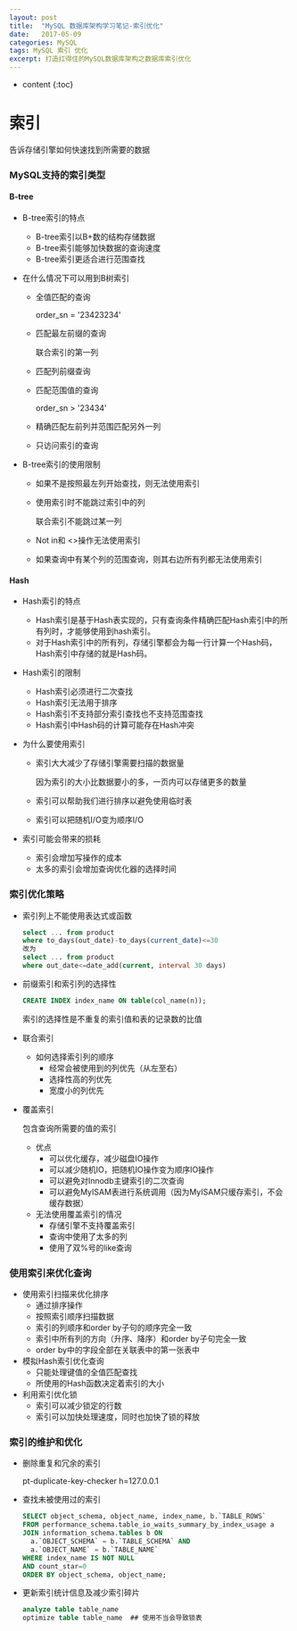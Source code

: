 ```yaml
---
layout: post
title:  "MySQL 数据库架构学习笔记-索引优化"
date:   2017-05-09
categories: MySQL
tags: MySQL 索引 优化
excerpt: 打造扛得住的MySQL数据库架构之数据库索引优化
---
```


* content
{:toc}


# 索引

告诉存储引擎如何快速找到所需要的数据



### MySQL支持的索引类型

#### B-tree
* B-tree索引的特点

  * B-tree索引以B+数的结构存储数据
  * B-tree索引能够加快数据的查询速度
  * B-tree索引更适合进行范围查找

* 在什么情况下可以用到B树索引

  * 全值匹配的查询

    order_sn = '23423234'

  * 匹配最左前缀的查询

    联合索引的第一列

  * 匹配列前缀查询

  * 匹配范围值的查询

    order_sn > '23434'

  * 精确匹配左前列并范围匹配另外一列

  * 只访问索引的查询

* B-tree索引的使用限制

  * 如果不是按照最左列开始查找，则无法使用索引

  * 使用索引时不能跳过索引中的列

    联合索引不能跳过某一列

  * Not in和 <>操作无法使用索引

  * 如果查询中有某个列的范围查询，则其右边所有列都无法使用索引

#### Hash

* Hash索引的特点

  * Hash索引是基于Hash表实现的，只有查询条件精确匹配Hash索引中的所有列时，才能够使用到hash索引。
  * 对于Hash索引中的所有列，存储引擎都会为每一行计算一个Hash码，Hash索引中存储的就是Hash码。

* Hash索引的限制

  * Hash索引必须进行二次查找
  * Hash索引无法用于排序
  * Hash索引不支持部分索引查找也不支持范围查找
  * Hash索引中Hash码的计算可能存在Hash冲突

* 为什么要使用索引

  * 索引大大减少了存储引擎需要扫描的数据量

    因为索引的大小比数据要小的多，一页内可以存储更多的数量

  * 索引可以帮助我们进行排序以避免使用临时表

  * 索引可以把随机I/O变为顺序I/O

* 索引可能会带来的损耗

  * 索引会增加写操作的成本
  * 太多的索引会增加查询优化器的选择时间



### 索引优化策略

* 索引列上不能使用表达式或函数

  ```sql
  select ... from product
  where to_days(out_date)-to_days(current_date)<=30
  改为
  select ... from product
  where out_date<=date_add(current, interval 30 days)
  ```

* 前缀索引和索引列的选择性

  ```sql
  CREATE INDEX index_name ON table(col_name(n));
  ```

  索引的选择性是不重复的索引值和表的记录数的比值

* 联合索引

  * 如何选择索引列的顺序
    * 经常会被使用到的列优先（从左至右）
    * 选择性高的列优先
    * 宽度小的列优先

* 覆盖索引

  包含查询所需要的值的索引

  * 优点
    * 可以优化缓存，减少磁盘IO操作
    * 可以减少随机IO，把随机IO操作变为顺序IO操作
    * 可以避免对Innodb主键索引的二次查询
    * 可以避免MyISAM表进行系统调用（因为MyISAM只缓存索引，不会缓存数据）
  * 无法使用覆盖索引的情况
    * 存储引擎不支持覆盖索引
    * 查询中使用了太多的列
    * 使用了双%号的like查询



### 使用索引来优化查询

* 使用索引扫描来优化排序
  * 通过排序操作
  * 按照索引顺序扫描数据
  * 索引的列顺序和order by子句的顺序完全一致
  * 索引中所有列的方向（升序、降序）和order by子句完全一致
  * order by中的字段全部在关联表中的第一张表中
* 模拟Hash索引优化查询
  * 只能处理键值的全值匹配查找
  * 所使用的Hash函数决定着索引的大小
* 利用索引优化锁
  * 索引可以减少锁定的行数
  * 索引可以加快处理速度，同时也加快了锁的释放



### 索引的维护和优化

* 删除重复和冗余的索引

  pt-duplicate-key-checker h=127.0.0.1

* 查找未被使用过的索引

  ```sql
  SELECT object_schema, object_name, index_name, b.`TABLE_ROWS`
  FROM performance_schema.table_io_waits_summary_by_index_usage a
  JOIN information_schema.tables b ON
  	a.`OBJECT_SCHEMA` = b.`TABLE_SCHEMA` AND
  	a.`OBJECT_NAME` = b.`TABLE_NAME`
  WHERE index_name IS NOT NULL
  AND count_star=0
  ORDER BY object_schema, object_name;
  ```

* 更新索引统计信息及减少索引碎片

  ```sql
  analyze table table_name
  optimize table table_name  ## 使用不当会导致锁表
  ```

  ​
